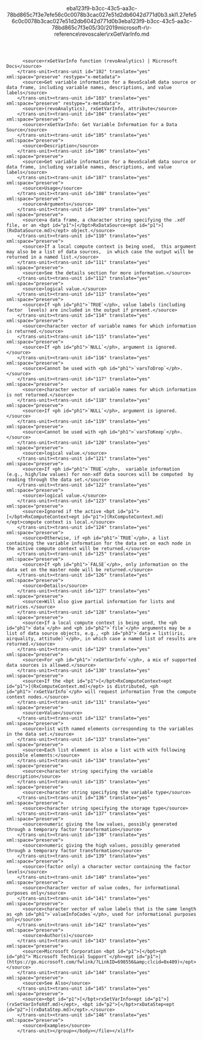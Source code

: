 <?xml version="1.0"?><xliff version="1.2" xmlns="urn:oasis:names:tc:xliff:document:1.2" xmlns:xsi="http://www.w3.org/2001/XMLSchema-instance" xsi:schemaLocation="urn:oasis:names:tc:xliff:document:1.2 xliff-core-1.2-transitional.xsd"><file datatype="xml" original="rxGetVarInfo.md" source-language="en-US" target-language="en-US"><header><tool tool-id="mdxliff" tool-name="mdxliff" tool-version="1.0-8ab897d" tool-company="Microsoft" /><xliffext:skl_file_name xmlns:xliffext="urn:microsoft:content:schema:xliffextensions">eba123f9-b3cc-43c5-aa3c-78bd865c7f3e7efe56c0c0078b3cac027e51d2db6042d771d0b3.skl</xliffext:skl_file_name><xliffext:version xmlns:xliffext="urn:microsoft:content:schema:xliffextensions">1.2</xliffext:version><xliffext:ms.openlocfilehash xmlns:xliffext="urn:microsoft:content:schema:xliffextensions">7efe56c0c0078b3cac027e51d2db6042d771d0b3</xliffext:ms.openlocfilehash><xliffext:ms.sourcegitcommit xmlns:xliffext="urn:microsoft:content:schema:xliffextensions">eba123f9-b3cc-43c5-aa3c-78bd865c7f3e</xliffext:ms.sourcegitcommit><xliffext:ms.lasthandoff xmlns:xliffext="urn:microsoft:content:schema:xliffextensions">05/30/2019</xliffext:ms.lasthandoff><xliffext:ms.openlocfilepath xmlns:xliffext="urn:microsoft:content:schema:xliffextensions">microsoft-r\r-reference\revoscaler\rxGetVarInfo.md</xliffext:ms.openlocfilepath></header><body><group id="content" extype="content"><trans-unit id="101" translate="yes" xml:space="preserve" restype="x-metadata">
          <source>rxGetVarInfo function (revoAnalytics) | Microsoft Docs</source>
        </trans-unit><trans-unit id="102" translate="yes" xml:space="preserve" restype="x-metadata">
          <source>Get variable information for a RevoScaleR data source or data frame, including variable names, descriptions, and value labels</source>
        </trans-unit><trans-unit id="103" translate="yes" xml:space="preserve" restype="x-metadata">
          <source>(revoAnalytics), rxGetVarInfo, attribute</source>
        </trans-unit><trans-unit id="104" translate="yes" xml:space="preserve">
          <source>rxGetVarInfo: Get Variable Information for a Data Source</source>
        </trans-unit><trans-unit id="105" translate="yes" xml:space="preserve">
          <source>Description</source>
        </trans-unit><trans-unit id="106" translate="yes" xml:space="preserve">
          <source>Get variable information for a RevoScaleR data source or data frame, including variable names, descriptions, and value labels</source>
        </trans-unit><trans-unit id="107" translate="yes" xml:space="preserve">
          <source>Usage</source>
        </trans-unit><trans-unit id="108" translate="yes" xml:space="preserve">
          <source>Arguments</source>
        </trans-unit><trans-unit id="109" translate="yes" xml:space="preserve">
          <source>a data frame, a character string specifying the .xdf file, or an <bpt id="p1">[</bpt>RxDataSource<ept id="p1">](RxDataSource.md)</ept> object.</source>
        </trans-unit><trans-unit id="110" translate="yes" xml:space="preserve">
          <source>If a local compute context is being used,  this argument may also be a list of data sources,  in which case the output will be returned in a named list.</source>
        </trans-unit><trans-unit id="111" translate="yes" xml:space="preserve">
          <source>See the details section for more information.</source>
        </trans-unit><trans-unit id="112" translate="yes" xml:space="preserve">
          <source>logical value.</source>
        </trans-unit><trans-unit id="113" translate="yes" xml:space="preserve">
          <source>If <ph id="ph1">`TRUE`</ph>, value labels (including factor  levels) are included in the output if present.</source>
        </trans-unit><trans-unit id="114" translate="yes" xml:space="preserve">
          <source>character vector of variable names for which information is returned.</source>
        </trans-unit><trans-unit id="115" translate="yes" xml:space="preserve">
          <source>If <ph id="ph1">`NULL`</ph>, argument is ignored.</source>
        </trans-unit><trans-unit id="116" translate="yes" xml:space="preserve">
          <source>Cannot be used with <ph id="ph1">`varsToDrop`</ph>.</source>
        </trans-unit><trans-unit id="117" translate="yes" xml:space="preserve">
          <source>character vector of variable names for which information is not returned.</source>
        </trans-unit><trans-unit id="118" translate="yes" xml:space="preserve">
          <source>If <ph id="ph1">`NULL`</ph>, argument is ignored.</source>
        </trans-unit><trans-unit id="119" translate="yes" xml:space="preserve">
          <source>Cannot be used with <ph id="ph1">`varsToKeep`</ph>.</source>
        </trans-unit><trans-unit id="120" translate="yes" xml:space="preserve">
          <source>logical value.</source>
        </trans-unit><trans-unit id="121" translate="yes" xml:space="preserve">
          <source>If <ph id="ph1">`TRUE`</ph>,  variable information  (e.g., high/low values) for non-xdf data sources will be computed  by reading through the data set.</source>
        </trans-unit><trans-unit id="122" translate="yes" xml:space="preserve">
          <source>logical value.</source>
        </trans-unit><trans-unit id="123" translate="yes" xml:space="preserve">
          <source>Ignored if the active <bpt id="p1">[</bpt>RxComputeContext<ept id="p1">](RxComputeContext.md)</ept>compute context is local.</source>
        </trans-unit><trans-unit id="124" translate="yes" xml:space="preserve">
          <source>Otherwise, if <ph id="ph1">`TRUE`</ph>, a list containing the variable information for the data set on each node in the active compute context will be returned.</source>
        </trans-unit><trans-unit id="125" translate="yes" xml:space="preserve">
          <source>If <ph id="ph1">`FALSE`</ph>, only information on the data set on the master node will be returned.</source>
        </trans-unit><trans-unit id="126" translate="yes" xml:space="preserve">
          <source>Details</source>
        </trans-unit><trans-unit id="127" translate="yes" xml:space="preserve">
          <source>Will also give partial information for lists and matrices.</source>
        </trans-unit><trans-unit id="128" translate="yes" xml:space="preserve">
          <source>If a local compute context is being used, the <ph id="ph1">`data`</ph> and <ph id="ph2">`file`</ph> arguments may be a list of data source objects, e.g., <ph id="ph3">`data = list(iris, airquality, attitude)`</ph>, in which case a named list of results are returned.</source>
        </trans-unit><trans-unit id="129" translate="yes" xml:space="preserve">
          <source>For <ph id="ph1">`rxGetVarInfo`</ph>, a mix of supported data sources is allowed.</source>
        </trans-unit><trans-unit id="130" translate="yes" xml:space="preserve">
          <source>If the <bpt id="p1">[</bpt>RxComputeContext<ept id="p1">](RxComputeContext.md)</ept> is distributed, <ph id="ph1">`rxGetVarInfo`</ph> will request information from the compute context nodes.</source>
        </trans-unit><trans-unit id="131" translate="yes" xml:space="preserve">
          <source>Value</source>
        </trans-unit><trans-unit id="132" translate="yes" xml:space="preserve">
          <source>list with named elements corresponding to the variables in the data set.</source>
        </trans-unit><trans-unit id="133" translate="yes" xml:space="preserve">
          <source>Each list element is also a list with with following possible elements:</source>
        </trans-unit><trans-unit id="134" translate="yes" xml:space="preserve">
          <source>character string specifying the variable description</source>
        </trans-unit><trans-unit id="135" translate="yes" xml:space="preserve">
          <source>character string specifying the variable type</source>
        </trans-unit><trans-unit id="136" translate="yes" xml:space="preserve">
          <source>character string specifying the storage type</source>
        </trans-unit><trans-unit id="137" translate="yes" xml:space="preserve">
          <source>numeric giving the low values, possibly generated through a temporary factor transformation</source>
        </trans-unit><trans-unit id="138" translate="yes" xml:space="preserve">
          <source>numeric giving the high values, possibly generated through a temporary factor transformation</source>
        </trans-unit><trans-unit id="139" translate="yes" xml:space="preserve">
          <source>(factor only) a character vector containing the factor levels</source>
        </trans-unit><trans-unit id="140" translate="yes" xml:space="preserve">
          <source>character vector of value codes, for informational  purposes only</source>
        </trans-unit><trans-unit id="141" translate="yes" xml:space="preserve">
          <source>character vector of value labels that is the same length as <ph id="ph1">`valueInfoCodes`</ph>, used for informational purposes only</source>
        </trans-unit><trans-unit id="142" translate="yes" xml:space="preserve">
          <source>Author(s)</source>
        </trans-unit><trans-unit id="143" translate="yes" xml:space="preserve">
          <source>Microsoft Corporation <bpt id="p1">[</bpt><ph id="ph1">`Microsoft Technical Support`</ph><ept id="p1">](https://go.microsoft.com/fwlink/?LinkID=698556&amp;clcid=0x409)</ept></source>
        </trans-unit><trans-unit id="144" translate="yes" xml:space="preserve">
          <source>See Also</source>
        </trans-unit><trans-unit id="145" translate="yes" xml:space="preserve">
          <source><bpt id="p1">[</bpt>rxSetVarInfo<ept id="p1">](rxSetVarInfoXdf.md)</ept>, <bpt id="p2">[</bpt>rxDataStep<ept id="p2">](rxDataStep.md)</ept>.</source>
        </trans-unit><trans-unit id="146" translate="yes" xml:space="preserve">
          <source>Examples</source>
        </trans-unit></group></body></file></xliff>